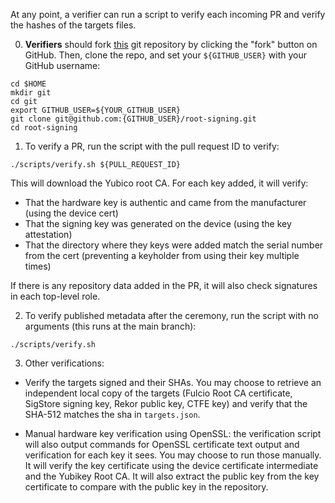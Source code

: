 At any point, a verifier can run a script to verify each incoming PR and verify the hashes of the targets files.

0. **Verifiers** should fork [this](https://github.com/sigstore/root-signing) git repository by clicking the "fork" button on GitHub. Then, clone the repo, and set your `${GITHUB_USER}` with your GitHub username:

```
cd $HOME
mkdir git
cd git
export GITHUB_USER=${YOUR_GITHUB_USER}
git clone git@github.com:{GITHUB_USER}/root-signing.git
cd root-signing
```

1. To verify a PR, run the script with the pull request ID to verify:

```
./scripts/verify.sh ${PULL_REQUEST_ID}
```

This will download the Yubico root CA. For each key added, it will verify:
* That the hardware key is authentic and came from the manufacturer (using the device cert)
* That the signing key was generated on the device (using the key attestation)
* That the directory where they keys were added match the serial number from the cert (preventing a keyholder from using their key multiple times)

If there is any repository data added in the PR, it will also check signatures in each top-level role.

2. To verify published metadata after the ceremony, run the script with no arguments (this runs at the main branch):

```
./scripts/verify.sh
```

3. Other verifications:

  * Verify the targets signed and their SHAs. You may choose to retrieve an independent local copy of the targets (Fulcio Root CA certificate, SigStore signing key, Rekor public key, CTFE key) and verify that the SHA-512 matches the sha in `targets.json`.

  * Manual hardware key verification using OpenSSL: the verification script will also output commands for OpenSSL certificate text output and verification for each key it sees. You may choose to run those manually. It will verify the key certificate using the device certificate intermediate and the Yubikey Root CA. It will also extract the public key from the key certificate to compare with the public key in the repository.


